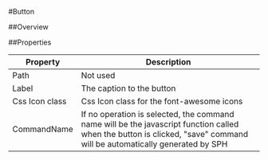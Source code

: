 ﻿#Button

##Overview



##Properties
<table class="table table-condensed table-bordered">
    <thead>
<tr>
<th>Property</th>
<th>Description</th>
</tr>
</thead>
    <tbody>
<tr>
<td>Path</td>
<td>Not used</td>
</tr>
<tr>
<td>Label</td>
    <td>
        The caption to the
    button</td>
</tr>
<tr>
<td>Css Icon class</td>
<td>Css Icon class for the font-awesome icons</td>
</tr>
<tr>
<td>CommandName</td>
<td>If no operation is selected, the command name will be the javascript function called when the button is clicked, "save" command will be automatically generated by SPH</td>
</tr>
</tbody>
</table>